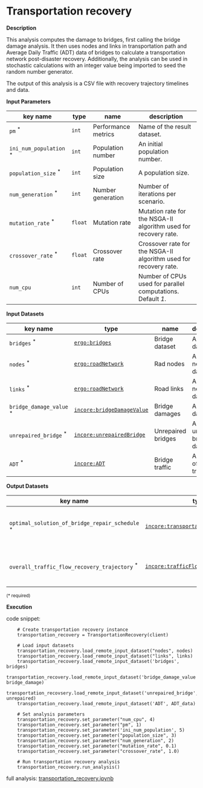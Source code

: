 # Transportation recovery

**Description**

This analysis computes the damage to bridges, first calling the bridge damage analysis. It then uses nodes and links 
in transportation path and Average Daily Traffic (ADT) data of bridges to calculate a transportation network post-disaster recovery.
Additionally, the analysis can be used in stochastic calculations with an integer value being imported 
to seed the random number generator.

The output of this analysis is a CSV file with recovery trajectory timelines and data.

**Input Parameters**

key name | type | name | description
--- | --- | --- | ---
`pm` <sup>*</sup> | `int` | Performance metrics | Name of the result dataset.
`ini_num_population` <sup>*</sup> | `int` | Population number | An initial population number.
`population_size` <sup>*</sup> | `int` | Population size | A population size.
`num_generation` <sup>*</sup> | `int` | Number generation | Number of iterations per scenario.
`mutation_rate` <sup>*</sup> | `float` | Mutation rate | Mutation rate for the NSGA-II algorithm used for recovery rate.
`crossover_rate` <sup>*</sup> | `float` | Crossover rate | Crossover rate for the NSGA-II algorithm used for recovery rate.
`num_cpu` | `int` | Number of CPUs | Number of CPUs used for parallel computations. <br>Default *1*.

**Input Datasets**

key name | type | name | description
--- | --- | --- | ---
`bridges` <sup>*</sup> | [`ergo:bridges`](https://incore.ncsa.illinois.edu/semantics/api/types/ergo:bridges) | Bridge dataset | A bridge dataset.
`nodes` <sup>*</sup> | [`ergo:roadNetwork`](https://incore.ncsa.illinois.edu/semantics/api/types/ergo:roadNetwork) | Rad nodes | A road network dataset.
`links` <sup>*</sup> | [`ergo:roadNetwork`](https://incore.ncsa.illinois.edu/semantics/api/types/ergo:roadNetwork) | Road links | A road network dataset.
`bridge_damage_value` <sup>*</sup> | [`incore:bridgeDamageValue`](https://incore.ncsa.illinois.edu/semantics/api/types/incore:bridgeDamageValue) | Bridge damages | A bridge dataset.
`unrepaired_bridge` <sup>*</sup> | [`incore:unrepairedBridge`](https://incore.ncsa.illinois.edu/semantics/api/types/incore:unrepairedBridge) | Unrepaired bridges | An unrepaired bridge dataset.
`ADT` <sup>*</sup> | [`incore:ADT`](https://incore.ncsa.illinois.edu/semantics/api/types/incore:ADT) | Bridge traffic | A dataset of daily traffic.

**Output Datasets**

key name | type                                                                                                                              | name | description
--- |-----------------------------------------------------------------------------------------------------------------------------------| --- | ---
`optimal_solution_of_bridge_repair_schedule` <sup>*</sup> | [`incore:transportationRepairSchedule`](https://incore.ncsa.illinois.edu/semantics/api/types/incore:transportationRepairSchedule) | Repair schedule | A dataset containing results (format: CSV).
`overall_traffic_flow_recovery_trajectory` <sup>*</sup> | [`incore:trafficFlowRecovery`](https://incore.ncsa.illinois.edu/semantics/api/types/incore:transportationRecovery)                | Recovery trajectory | A dataset containing results (format: CSV).

<small>(* required)</small>

**Execution**

code snippet:

```
    # Create transportation recovery instance
    transportation_recovery = TransportationRecovery(client)

    # Load input datasets
    transportation_recovery.load_remote_input_dataset("nodes", nodes)
    transportation_recovery.load_remote_input_dataset("links", links)
    transportation_recovery.load_remote_input_dataset('bridges', bridges)
    transportation_recovery.load_remote_input_dataset('bridge_damage_value', bridge_damage)
    transportation_recovsery.load_remote_input_dataset('unrepaired_bridge', unrepaired)
    transportation_recovery.load_remote_input_dataset('ADT', ADT_data)

    # Set analysis parameters
    transportation_recovery.set_parameter("num_cpu", 4)
    transportation_recovery.set_parameter("pm", 1)
    transportation_recovery.set_parameter('ini_num_population', 5)
    transportation_recovery.set_parameter("population_size", 3)
    transportation_recovery.set_parameter("num_generation", 2)
    transportation_recovery.set_parameter("mutation_rate", 0.1)
    transportation_recovery.set_parameter("crossover_rate", 1.0)

    # Run transportation recovery analysis
    transportation_recovery.run_analysis()
```

full analysis: [transportation_recovery.ipynb](https://github.com/IN-CORE/incore-docs/blob/main/notebooks/transportation_recovery.ipynb)